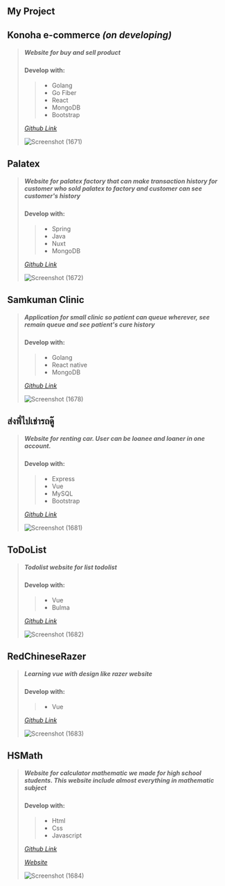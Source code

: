 ## My Project
 ## **Konoha e-commerce** *(on developing)*
> ##### Website for buy and sell product
> #### **Develop with:** 
> > - Golang
> > - Go Fiber
> > - React
> > - MongoDB
> > - Bootstrap
> 
> *[Github Link](https://github.com/kaolnwza/konoha-e-commerce)*
>
> ![Screenshot (1671)](https://user-images.githubusercontent.com/1614727/148465438-451f4479-1e63-4924-91a2-1cc9fe3938be.png)




 ## **Palatex** 
> ##### Website for palatex factory that can make transaction history for customer who sold palatex to factory and customer can see customer's history
> #### **Develop with:** 
> > - Spring
> > - Java
> > - Nuxt
> > - MongoDB
> 
> *[Github Link](https://github.com/SilverSky9/Palatex/)*
>
> ![Screenshot (1672)](https://user-images.githubusercontent.com/1614727/148468220-6009de85-f847-4912-9750-b10e68775189.png)

 ## **Samkuman Clinic** 
> ##### Application for small clinic so patient can queue wherever, see remain queue and see patient's cure history
> #### **Develop with:** 
> > - Golang
> > - React native
> > - MongoDB
> 
> *[Github Link](https://github.com/kaolnwza/samkuman-clinic)*
> 
>![Screenshot (1678)](https://user-images.githubusercontent.com/1614727/148469509-ed6edecf-d459-46aa-9022-a3435cb1ed8f.png)

 ## **ส่งพี่ไปเช่ารถดู๊** 
> ##### Website for renting car. User can be loanee and loaner in one account.
> #### **Develop with:** 
> > - Express
> > - Vue
> > - MySQL
> > - Bootstrap
> > 
> *[Github Link](https://github.com/kaolnwza/rent-car-duu)*
> 
> ![Screenshot (1681)](https://user-images.githubusercontent.com/1614727/148470085-e9d60c03-7573-442f-8d03-8a6c2cfe30f8.png)

 ## **ToDoList** 
> ##### Todolist website for list todolist
> #### **Develop with:** 
> > - Vue
> > - Bulma
> > 
> *[Github Link](https://github.com/kaolnwza/toDoList-project)*
> 
> ![Screenshot (1682)](https://user-images.githubusercontent.com/1614727/148470520-8991bdf7-f347-4d0b-a293-83ceda202986.png)


 ## **RedChineseRazer** 
> ##### Learning vue with design like razer website
> #### **Develop with:** 
> > - Vue
> > 
> *[Github Link](https://github.com/PwrFr/RedChineseRazerV2)*
> 
> ![Screenshot (1683)](https://user-images.githubusercontent.com/1614727/148471150-cbc98999-834b-4c88-8e49-0542cfc85e72.png)

 ## **HSMath** 
> ##### Website for calculator mathematic we made for high school students. This website include almost everything in mathematic subject
> #### **Develop with:** 
> > - Html
> > - Css
> > - Javascript
> > 
> *[Github Link](https://github.com/kaolnwza/HSMath)*
> 
> *[Website](https://github.com/kaolnwza/HSMath)*
> 
> ![Screenshot (1684)](https://user-images.githubusercontent.com/1614727/148471520-c3572057-9f76-4fc9-aee3-169f1afb1002.png)
